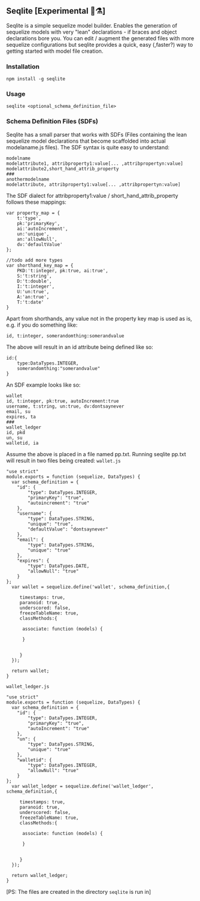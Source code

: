 ## Seqlite [Experimental 🔬⚗]
Seqlite is a simple sequelize model builder. Enables the generation of sequelize models with very "lean" declarations - if braces and object declarations bore you. You can edit / augment the generated files with more sequelize configurations but seqlite provides a quick, easy (,faster?) way to getting started with model file creation.

### Installation
`npm install -g seqlite`

### Usage
`seqlite <optional_schema_definition_file>`

### Schema Definition Files (SDFs)
Seqlite has a small parser that works with SDFs (Files containing the lean sequelize model declarations that become scaffolded into actual modelaname.js files). The SDF syntax is quite easy to understand:
```
modelname
modelattribute1, attribproperty1:value[... ,attribpropertyn:value]
modelattribute2,short_hand_attrib_property
###
anothermodelname
modelattribute, attribproperty1:value[... ,attribpropertyn:value]
```
The SDF dialect for attribproperty1:value / short_hand_attrib_property follows these mappings:
```
var property_map = {
	t:'type',
	pk:'primaryKey',
	ai:'autoIncrement',
	un:'unique',
	an:'allowNull',
	dv:'defaultValue'
};

//todo add more types
var shorthand_key_map = {
	PKD:'t:integer, pk:true, ai:true',
	S:'t:string',
	D:'t:double',
	I:'t:integer',
	U:'un:true',
	A:'an:true',
	T:'t:date'
}
```
Apart from shorthands, any value not in the property key map is used as is, e.g. if you do something like:
```
id, t:integer, somerandomthing:somerandvalue
```
The above will result in an id attribute being defined like so:
```
id:{
    type:DataTypes.INTEGER,
    somerandomthing:"somerandvalue"
}
```

An SDF example looks like so:
```
wallet
id, t:integer, pk:true, autoIncrement:true
username, t:string, un:true, dv:dontsaynever
email, su
expires, ta
###
wallet_ledger
id, pkd
un, su
walletid, ia
```
Assume the above is placed in a file named pp.txt. Running seqlite pp.txt will result in two files being created:
`wallet.js`
```
"use strict"
module.exports = function (sequelize, DataTypes) {
  var schema_definition = {
	"id": {
		"type": DataTypes.INTEGER,
		"primaryKey": "true",
		"autoincrement": "true"
	},
	"username": {
		"type": DataTypes.STRING,
		"unique": "true",
		"defaultValue": "dontsaynever"
	},
	"email": {
		"type": DataTypes.STRING,
		"unique": "true"
	},
	"expires": {
		"type": DataTypes.DATE,
		"allowNull": "true"
	}
};
  var wallet = sequelize.define('wallet', schema_definition,{

     timestamps: true,
     paranoid: true,
     underscored: false,
     freezeTableName: true, 
     classMethods:{ 

      associate: function (models) {
  
      }


     }
  });

  return wallet;
}
```
`wallet_ledger.js`
```
"use strict"
module.exports = function (sequelize, DataTypes) {
  var schema_definition = {
	"id": {
		"type": DataTypes.INTEGER,
		"primaryKey": "true",
		"autoIncrement": "true"
	},
	"un": {
		"type": DataTypes.STRING,
		"unique": "true"
	},
	"walletid": {
		"type": DataTypes.INTEGER,
		"allowNull": "true"
	}
};
  var wallet_ledger = sequelize.define('wallet_ledger', schema_definition,{

     timestamps: true,
     paranoid: true,
     underscored: false,
     freezeTableName: true, 
     classMethods:{ 

      associate: function (models) {
  
      }


     }
  });

  return wallet_ledger;
}
```
[PS: The files are created in the directory `seqlite` is run in]









